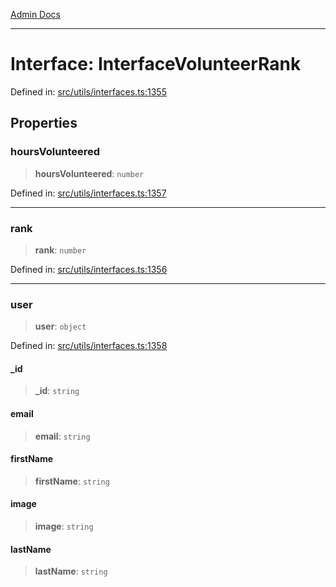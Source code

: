 [Admin Docs](/)

***

# Interface: InterfaceVolunteerRank

Defined in: [src/utils/interfaces.ts:1355](https://github.com/PalisadoesFoundation/talawa-admin/blob/main/src/utils/interfaces.ts#L1355)

## Properties

### hoursVolunteered

> **hoursVolunteered**: `number`

Defined in: [src/utils/interfaces.ts:1357](https://github.com/PalisadoesFoundation/talawa-admin/blob/main/src/utils/interfaces.ts#L1357)

***

### rank

> **rank**: `number`

Defined in: [src/utils/interfaces.ts:1356](https://github.com/PalisadoesFoundation/talawa-admin/blob/main/src/utils/interfaces.ts#L1356)

***

### user

> **user**: `object`

Defined in: [src/utils/interfaces.ts:1358](https://github.com/PalisadoesFoundation/talawa-admin/blob/main/src/utils/interfaces.ts#L1358)

#### \_id

> **\_id**: `string`

#### email

> **email**: `string`

#### firstName

> **firstName**: `string`

#### image

> **image**: `string`

#### lastName

> **lastName**: `string`
